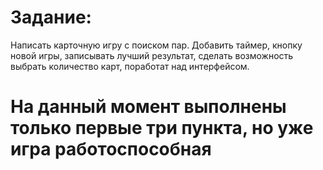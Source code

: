 # Задание:
Написать карточную игру с поиском пар. Добавить таймер, кнопку новой игры, записывать лучший результат, сделать возможность выбрать количество карт, поработат над интерфейсом.

# На данный момент выполнены только первые три пункта, но уже игра работоспособная 
